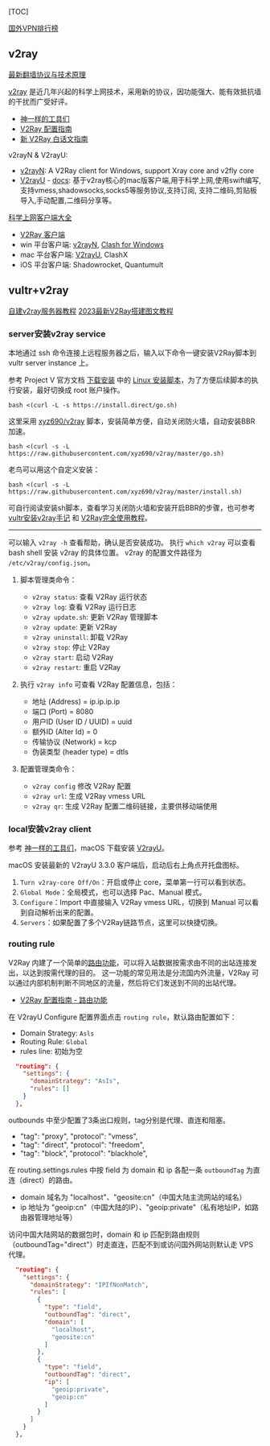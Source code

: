 
[TOC]

[国外VPN排行榜](https://www.rankss0.com/280.html)

## v2ray

[最新翻墙协议与技术原理](https://www.linuxcross.com/protocols/)

[v2ray](https://www.v2ray.com/) 是近几年兴起的科学上网技术，采用新的协议，因功能强大、能有效抵抗墙的干扰而广受好评。

- [神一样的工具们](https://www.v2ray.com/awesome/tools.html)
- [V2Ray 配置指南](https://toutyrater.github.io/)
- [新 V2Ray 白话文指南](https://guide.v2fly.org/)

v2rayN & V2rayU:

- [v2rayN](https://github.com/2dust/v2rayN): A V2Ray client for Windows, support Xray core and v2fly core
- [V2rayU](https://github.com/yanue/V2rayU) - [docs](https://yanue.github.io/V2rayU/): 基于v2ray核心的mac版客户端,用于科学上网,使用swift编写,支持vmess,shadowsocks,socks5等服务协议,支持订阅, 支持二维码,剪贴板导入,手动配置,二维码分享等。

[科学上网客户端大全](https://v2rayn.org/all-proxy-client/)

- [V2Ray 客户端](https://itlanyan.com/v2ray-clients-download/)
- win 平台客户端: [v2rayN](https://v2rayn.org/), [Clash for Windows](https://clashforwindows.org/)
- mac 平台客户端: [V2rayU](https://v2rayu.org/), ClashX
- iOS 平台客户端: Shadowrocket, Quantumult

## vultr+v2ray

[自建v2ray服务器教程](https://github.com/Alvin9999/new-pac/wiki/%E8%87%AA%E5%BB%BAv2ray%E6%9C%8D%E5%8A%A1%E5%99%A8%E6%95%99%E7%A8%8B)
[2023最新V2Ray搭建图文教程](https://www.itblogcn.com/article/406.html)

### server安装v2ray service

本地通过 ssh 命令连接上远程服务器之后，输入以下命令一键安装V2Ray脚本到 vultr server instance 上。

参考 Project V 官方文档 [下载安装](https://www.v2ray.com/chapter_00/install.html) 中的 [Linux 安装脚本](https://github.com/v2fly/fhs-install-v2ray)，为了方便后续脚本的执行安装，最好切换成 root 账户操作。

```Shell
bash <(curl -L -s https://install.direct/go.sh)
```

这里采用 [xyz690/v2ray](https://github.com/xyz690/v2ray/tree/master) 脚本，安装简单方便，自动关闭防火墙，自动安装BBR加速。

```Shell
bash <(curl -s -L https://raw.githubusercontent.com/xyz690/v2ray/master/go.sh)
```

老鸟可以用这个自定义安装：

```Shell
bash <(curl -s -L https://raw.githubusercontent.com/xyz690/v2ray/master/install.sh)
```

可自行阅读安装sh脚本，查看学习关闭防火墙和安装开启BBR的步骤，也可参考 [vultr安装v2ray手记](https://www.daehub.com/archives/8491.html) 和 [V2Ray完全使用教程](https://yearliny.com/v2ray-complete-tutorial/)。

---

可以输入 `v2ray -h` 查看帮助，确认是否安装成功。
执行 `which v2ray` 可以查看 bash shell 安装 v2ray 的具体位置。
v2ray 的配置文件路径为 `/etc/v2ray/config.json`。

1. 脚本管理类命令：

    - `v2ray status`: 查看 V2Ray 运行状态
    - `v2ray log`: 查看 V2Ray 运行日志
    - `v2ray update.sh`: 更新 V2Ray 管理脚本
    - `v2ray update`: 更新 V2Ray
    - `v2ray uninstall`: 卸载 V2Ray
    - `v2ray stop`: 停止 V2Ray
    - `v2ray start`: 启动 V2Ray
    - `v2ray restart`: 重启 V2Ray

2. 执行 `v2ray info` 可查看 V2Ray 配置信息，包括：

   - 地址 (Address) = ip.ip.ip.ip
   - 端口 (Port) = 8080
   - 用户ID (User ID / UUID) = uuid
   - 额外ID (Alter Id) = 0
   - 传输协议 (Network) = kcp
   - 伪装类型 (header type) = dtls

3. 配置管理类命令：

    - `v2ray config` 修改 V2Ray 配置
    - `v2ray url`: 生成 V2Ray vmess URL
    - `v2ray qr`: 生成 V2Ray 配置二维码链接，主要供移动端使用

### local安装v2ray client

参考 [神一样的工具们](https://www.v2ray.com/awesome/tools.html)，macOS 下载安装 [V2rayU](https://github.com/yanue/V2rayU)。

macOS 安装最新的 V2rayU 3.3.0 客户端后，启动后右上角点开托盘图标。

1. `Turn v2ray-core Off/On`：开启或停止 core，菜单第一行可以看到状态。
2. `Global Mode`：全局模式，也可以选择 Pac、Manual 模式。
3. `Configure`：Import 中直接输入 V2Ray vmess URL，切换到 Manual 可以看到自动解析出来的配置。
4. `Servers`：如果配置了多个V2Ray链路节点，这里可以快捷切换。

### routing rule

V2Ray 内建了一个简单的[路由功能](https://www.v2ray.com/chapter_02/03_routing.html)，可以将入站数据按需求由不同的出站连接发出，以达到按需代理的目的。
这一功能的常见用法是分流国内外流量，V2Ray 可以通过内部机制判断不同地区的流量，然后将它们发送到不同的出站代理。

- [V2Ray 配置指南 - 路由功能](https://toutyrater.github.io/basic/routing/)

在 V2rayU Configure 配置界面点击 `routing rule`，默认路由配置如下：

- Domain Strategy: `Asls`
- Routing Rule: `Global`
- rules line: 初始为空

```JSON
  "routing": {
    "settings": {
      "domainStrategy": "AsIs",
      "rules": []
    }
  },
```

outbounds 中至少配置了3条出口规则，tag分别是代理、直连和阻塞。

- "tag": "proxy", "protocol": "vmess",
- "tag": "direct", "protocol": "freedom",
- "tag": "block", "protocol": "blackhole",

在 routing.settings.rules 中按 field 为 domain 和 ip 各配一条 `outboundTag` 为直连（direct）的路由。

- domain 域名为 "localhost"、"geosite:cn"（中国大陆主流网站的域名）
- ip 地址为 "geoip:cn"（中国大陆的IP）、"geoip:private"（私有地址IP，如路由器管理地址等）

访问中国大陆网站的数据包时，domain 和 ip 匹配到路由规则（outboundTag="direct"）时走直连，匹配不到或访问国外网站则默认走 VPS 代理。

```JSON
  "routing": {
    "settings": {
      "domainStrategy": "IPIfNonMatch",
      "rules": [
        {
          "type": "field",
          "outboundTag": "direct",
          "domain": [
            "localhost",
            "geosite:cn"
          ]
        },
        {
          "type": "field",
          "outboundTag": "direct",
          "ip": [
            "geoip:private",
            "geoip:cn"
          ]
        }
      ]
    }
  },
```